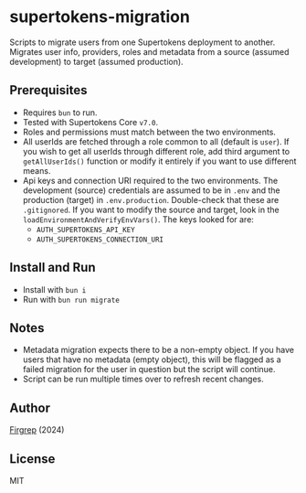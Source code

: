 # supertokens-migration

Scripts to migrate users from one Supertokens deployment to another. Migrates user info, providers, roles and metadata from a source (assumed development) to target (assumed production).

## Prerequisites

-   Requires `bun` to run.
-   Tested with Supertokens Core `v7.0`.
-   Roles and permissions must match between the two environments.
-   All userIds are fetched through a role common to all (default is `user`). If you wish to get all userIds through different role, add third argument to `getAllUserIds()` function or modify it entirely if you want to use different means.
-   Api keys and connection URI required to the two environments. The development (source) credentials are assumed to be in `.env` and the production (target) in `.env.production`. Double-check that these are `.gitignored`. If you want to modify the source and target, look in the `loadEnvironmentAndVerifyEnvVars()`. The keys looked for are:
    -   `AUTH_SUPERTOKENS_API_KEY`
    -   `AUTH_SUPERTOKENS_CONNECTION_URI`

## Install and Run

-   Install with `bun i`
-   Run with `bun run migrate`

## Notes

-   Metadata migration expects there to be a non-empty object. If you have users that have no metadata (empty object), this will be flagged as a failed migration for the user in question but the script will continue.
-   Script can be run multiple times over to refresh recent changes.

## Author

[Firgrep](https://github.com/Firgrep) (2024)

## License

MIT

